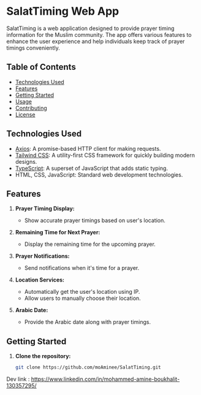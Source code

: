 # SalatTiming Web App

SalatTiming is a web application designed to provide prayer timing information for the Muslim community. The app offers various features to enhance the user experience and help individuals keep track of prayer timings conveniently.

## Table of Contents

- [Technologies Used](#technologies-used)
- [Features](#features)
- [Getting Started](#getting-started)
- [Usage](#usage)
- [Contributing](#contributing)
- [License](#license)

## Technologies Used

- [Axios](https://github.com/axios/axios): A promise-based HTTP client for making requests.
- [Tailwind CSS](https://tailwindcss.com/): A utility-first CSS framework for quickly building modern designs.
- [TypeScript](https://www.typescriptlang.org/): A superset of JavaScript that adds static typing.
- HTML, CSS, JavaScript: Standard web development technologies.

## Features

1. **Prayer Timing Display:**
   - Show accurate prayer timings based on user's location.

2. **Remaining Time for Next Prayer:**
   - Display the remaining time for the upcoming prayer.

3. **Prayer Notifications:**
   - Send notifications when it's time for a prayer.

4. **Location Services:**
   - Automatically get the user's location using IP.
   - Allow users to manually choose their location.

5. **Arabic Date:**
   - Provide the Arabic date along with prayer timings.

## Getting Started

1. **Clone the repository:**
   ```bash
   git clone https://github.com/moAminee/SalatTiming.git

Dev link : https://www.linkedin.com/in/mohammed-amine-boukhalit-130357295/
